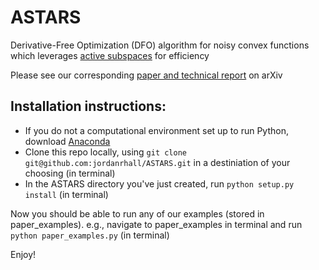 # ASTARS

Derivative-Free Optimization (DFO) algorithm for noisy convex functions which leverages [active subspaces](https://github.com/paulcon/active_subspaces) for efficiency

Please see our corresponding [paper and technical report](https://arxiv.org/abs/2101.07444) on arXiv

## Installation instructions:

* If you do not a computational environment set up to run Python, download [Anaconda](https://www.anaconda.com/products/individual)
* Clone this repo locally, using `git clone git@github.com:jordanrhall/ASTARS.git` in a destiniation of your choosing (in terminal)
* In the ASTARS directory you've just created, run `python setup.py install` (in terminal)

Now you should be able to run any of our examples (stored in paper_examples). 
e.g., navigate to paper_examples in terminal and run `python paper_examples.py` (in terminal)

Enjoy!
